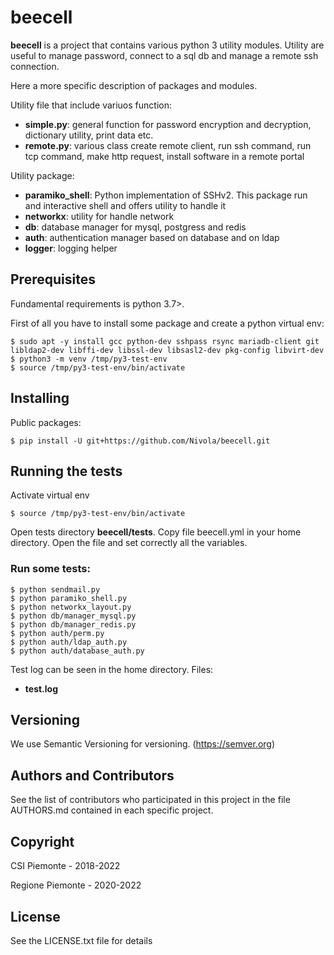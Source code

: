 # beecell
__beecell__ is a project that contains various python 3 utility modules. Utility are useful to manage password, connect 
to a sql db and manage a remote ssh connection.

Here a more specific description of packages and modules.

Utility file that include variuos function:
- __simple.py__: general function for password encryption and decryption, dictionary utility, print data etc.
- __remote.py__: various class create remote client, run ssh command, run tcp command, make http request, install 
  software in a remote portal

Utility package:
- __paramiko_shell__: Python implementation of SSHv2. This package run and interactive shell and offers utility to 
  handle it
- __networkx__: utility for handle  network
- __db__: database manager for mysql, postgress and redis
- __auth__: authentication manager based on database and on ldap
- __logger__: logging helper

## Prerequisites
Fundamental requirements is python 3.7>.

First of all you have to install some package and create a python virtual env:

```
$ sudo apt -y install gcc python-dev sshpass rsync mariadb-client git libldap2-dev libffi-dev libssl-dev libsasl2-dev pkg-config libvirt-dev
$ python3 -m venv /tmp/py3-test-env
$ source /tmp/py3-test-env/bin/activate
```

## Installing

Public packages:

```
$ pip install -U git+https://github.com/Nivola/beecell.git
```


## Running the tests
Activate virtual env

```
$ source /tmp/py3-test-env/bin/activate
```

Open tests directory __beecell/tests__. Copy file beecell.yml in your home directory. Open the file and set correctly 
all the <BLANK> variables.

### Run some tests:

```
$ python sendmail.py
$ python paramiko_shell.py 
$ python networkx_layout.py
$ python db/manager_mysql.py 
$ python db/manager_redis.py
$ python auth/perm.py 
$ python auth/ldap_auth.py 
$ python auth/database_auth.py 
```

Test log can be seen in the home directory. 
Files: 
- __test.log__

## Versioning
We use Semantic Versioning for versioning. (https://semver.org)

## Authors and Contributors
See the list of contributors who participated in this project in the file AUTHORS.md contained in each specific project.

## Copyright
CSI Piemonte - 2018-2022

Regione Piemonte - 2020-2022

## License
See the LICENSE.txt file for details
